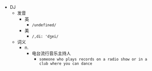 - DJ
  - 发音
    - 英
      - `/undefined/`
    - 美
      - `/,di: 'dʒei/`
  - 词义
    - n.
      - 电台流行音乐主持人
        - `someone who plays records on a radio show or in a club where you can dance`
